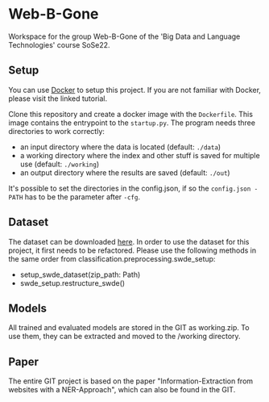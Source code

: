 # Web-B-Gone

Workspace for the group Web-B-Gone of the 'Big Data and Language Technologies' course SoSe22.

## Setup
You can use [Docker](https://www.docker.com/101-tutorial) to setup this project. If you are not familiar with Docker, 
please visit the linked tutorial.

Clone this repository and create a docker image with the ``Dockerfile``. This image contains the entrypoint to the ``startup.py``. 
The program needs three directories to work correctly:
 - an input directory where the data is located (default: ``./data``)
 - a working directory where the index and other stuff is saved for multiple use (default: ``./working``)
 - an output directory where the results are saved (default: ``./out``)
 
It's possible to set the directories in the config.json, if so the ``config.json - PATH`` has to be the
parameter after ``-cfg``.

## Dataset
The dataset can be downloaded [here](https://academictorrents.com/details/411576c7e80787e4b40452360f5f24acba9b5159). 
In order to use the dataset for this project, it first needs to be refactored. Please use the following methods in the 
same order from classification.preprocessing.swde_setup:
 - setup_swde_dataset(zip_path: Path)
 - swde_setup.restructure_swde()

## Models 
All trained and evaluated models are stored in the GIT as working.zip. To use them, they can be extracted and moved to 
the /working directory.

## Paper
The entire GIT project is based on the paper "Information-Extraction from websites with a NER-Approach", which can also 
be found in the GIT.
